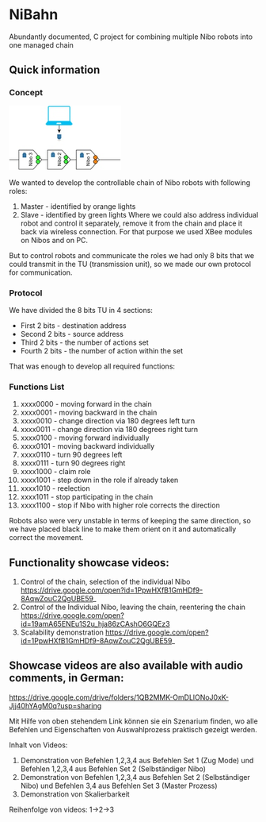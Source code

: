# NiBahn
Abundantly documented, C project for combining multiple Nibo robots into one managed chain

## Quick information 

### Concept

![Concept](https://github.com/Alexandr-Petrov/NiBahn/blob/master/images/idea.jpg)

We wanted to develop the controllable chain of Nibo robots with following roles:
1. Master - identified by orange lights
2. Slave - identified by green lights
Where we could also address individual robot and control it separately, remove it from the chain and place it back via wireless connection.
For that purpose we used XBee modules on Nibos and on PC.

But to control robots and communicate the roles we had only 8 bits that we could transmit in the TU (transmission unit), so we made our own protocol for communication.

### Protocol

We have divided the 8 bits TU in 4 sections:

- First 2 bits - destination address
- Second 2 bits - source address
- Third 2 bits - the number of actions set
- Fourth 2 bits - the number of action within the set

That was enough to develop all required functions:

### Functions List
1. xxxx0000 - moving forward in the chain
2. xxxx0001 - moving backward in the chain
3. xxxx0010 - change direction via 180 degrees left turn
4. xxxx0011 - change direction via 180 degrees right turn
5. xxxx0100 - moving forward individually
6. xxxx0101 - moving backward individually
7. xxxx0110 - turn 90 degrees left
8. xxxx0111 - turn 90 degrees right
9. xxxx1000 - claim role
10. xxxx1001 - step down in the role if already taken
11. xxxx1010 - reelection
12. xxxx1011 - stop participating in the chain
13. xxxx1100 - stop if Nibo with higher role corrects the direction

Robots also were very unstable in terms of keeping the same direction, so we have placed black line to make them orient on it and automatically correct the movement.

## Functionality showcase videos:

1. Control of the chain, selection of the individual Nibo https://drive.google.com/open?id=1PpwHXfB1GmHDf9-8AqwZouC2QgUBE59_
2. Control of the Individual Nibo, leaving the chain, reentering the chain https://drive.google.com/open?id=19amA65ENEu1S2u_hja86zCAshO6GQEz3
3. Scalability demonstration https://drive.google.com/open?id=1PpwHXfB1GmHDf9-8AqwZouC2QgUBE59_

## Showcase videos are also available with audio comments, in German:
 
https://drive.google.com/drive/folders/1QB2MMK-OmDLlONoJ0xK-Jjj40hYAgM0q?usp=sharing

Mit Hilfe von oben stehendem Link können sie ein Szenarium finden, wo alle Befehlen und Eigenschaften von Auswahlprozess praktisch gezeigt werden.

Inhalt von Videos:
1. Demonstration von Befehlen 1,2,3,4 aus Befehlen Set 1 (Zug Mode) und Befehlen 1,2,3,4 aus Befehlen Set 2 (Selbständiger Nibo)
2. Demonstration von Befehlen 1,2,3,4 aus Befehlen Set 2 (Selbständiger Nibo) und Befehlen 3,4 aus Befehlen Set 3 (Master Prozess)
3. Demonstration von Skalierbarkeit

Reihenfolge von videos:
1->2->3
